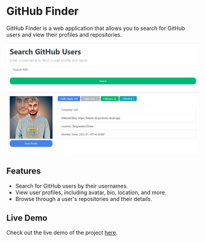 # GitHub Finder

GitHub Finder is a web application that allows you to search for GitHub users and view their profiles and repositories.

![GitHub Finder Screenshot](github_finder.png)

## Features

- Search for GitHub users by their usernames.
- View user profiles, including avatar, bio, location, and more.
- Browse through a user's repositories and their details.

## Live Demo

Check out the live demo of the project [here](https://hazrat-ali-github.vercel.app/).
